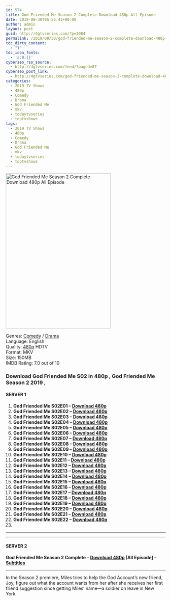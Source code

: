 ```yaml
---
id: 574
title: God Friended Me Season 2 Complete Download 480p All Episode
date: 2019-09-30T05:56:43+00:00
author: admin
layout: post
guid: http://4gtvseries.com/?p=1004
permalink: /2019/09/30/god-friended-me-season-2-complete-download-480p-all-episode-3/
tdc_dirty_content:
  - "1"
tdc_icon_fonts:
  - 'a:0:{}'
cyberseo_rss_source:
  - http://4gtvseries.com/feed/?paged=87
cyberseo_post_link:
  - http://4gtvseries.com/god-friended-me-season-2-complete-download-480p-all-episode/
categories:
  - 2019 TV Shows
  - 480p
  - Comedy
  - Drama
  - God Friended Me
  - mkv
  - todaytvseries
  - toptvshows
tags:
  - 2019 TV Shows
  - 480p
  - Comedy
  - Drama
  - God Friended Me
  - mkv
  - todaytvseries
  - toptvshows
---
```

<img loading="lazy" class="aligncenter" src="https://4.bp.blogspot.com/-nby6F91FkSU/XZGVQxhZjJI/AAAAAAAAAAc/1na3y1Ds5ko8iQfaU_DJSOscQREQ6Y4WgCK4BGAYYCw/s1600/God%2BFriended%2BMe%2BSeason%2B2.jpg" alt="God Friended Me Season 2 Complete Download 480p All Episode" width="330" height="488" />

Genres: <a href="http://4gtvseries.com/tag/comedy/" data-wpel-link="internal">Comedy</a> /&nbsp;<a href="http://4gtvseries.com/tag/drama/" data-wpel-link="internal">Drama</a>  
Language: English  
Quality:&nbsp;<a href="http://4gtvseries.com/tag/480p/" data-wpel-link="internal">480p</a>&nbsp;HDTV  
Format: MKV  
Size: 150MB  
IMDB Rating: 7.0 out of 10

### **Download God Friended Me S02 in 480p , God Friended Me Season 2 2019 ,&nbsp;**

#### <span><strong>SERVER 1</strong></span>

  1. **God Friended Me S02E01 – <a href="http://slink.dl480p.xyz/lTDOdRLA" data-wpel-link="external" target="_blank" rel="nofollow external noopener noreferrer" class="wpel-icon-left"><i class="wpel-icon fa fa-download" aria-hidden="true"></i>Download 480p</a>**
  2. **God Friended Me S02E02 – <a href="http://slink.dl480p.xyz/G7et" data-wpel-link="external" target="_blank" rel="nofollow external noopener noreferrer" class="wpel-icon-left"><i class="wpel-icon fa fa-download" aria-hidden="true"></i>Download 480p</a>**
  3. **God Friended Me S02E03 – <a href="http://slink.dl480p.xyz/T15cr" data-wpel-link="external" target="_blank" rel="nofollow external noopener noreferrer" class="wpel-icon-left"><i class="wpel-icon fa fa-download" aria-hidden="true"></i>Download 480p</a>**
  4. **God Friended Me S02E04 – <a href="http://slink.dl480p.xyz/FLAR" data-wpel-link="external" target="_blank" rel="nofollow external noopener noreferrer" class="wpel-icon-left"><i class="wpel-icon fa fa-download" aria-hidden="true"></i>Download 480p</a>**
  5. **God Friended Me S02E05 – <a href="http://slink.dl480p.xyz/LlKbrron" data-wpel-link="external" target="_blank" rel="nofollow external noopener noreferrer" class="wpel-icon-left"><i class="wpel-icon fa fa-download" aria-hidden="true"></i>Download 480p</a>**
  6. **God Friended Me S02E06 – <a href="http://slink.dl480p.xyz/J9vpd" data-wpel-link="external" target="_blank" rel="nofollow external noopener noreferrer" class="wpel-icon-left"><i class="wpel-icon fa fa-download" aria-hidden="true"></i>Download 480p</a>**
  7. **God Friended Me S02E07 – <a href="http://slink.dl480p.xyz/wORDYnWw" data-wpel-link="external" target="_blank" rel="nofollow external noopener noreferrer" class="wpel-icon-left"><i class="wpel-icon fa fa-download" aria-hidden="true"></i>Download 480p</a>**
  8. **God Friended Me S02E08 – <a href="http://slink.dl480p.xyz/snDmL" data-wpel-link="external" target="_blank" rel="nofollow external noopener noreferrer" class="wpel-icon-left"><i class="wpel-icon fa fa-download" aria-hidden="true"></i>Download 480p</a>**
  9. **God Friended Me S02E09 – <a href="http://slink.dl480p.xyz/7iWe" data-wpel-link="external" target="_blank" rel="nofollow external noopener noreferrer" class="wpel-icon-left"><i class="wpel-icon fa fa-download" aria-hidden="true"></i>Download 480p</a>**
 10. **God Friended Me S02E10 – <a href="http://slink.dl480p.xyz/aO8fXF" data-wpel-link="external" target="_blank" rel="nofollow external noopener noreferrer" class="wpel-icon-left"><i class="wpel-icon fa fa-download" aria-hidden="true"></i>Download 480p</a>**
 11. **God Friended Me S02E11 – <a href="http://slink.dl480p.xyz/fLtcj8" data-wpel-link="external" target="_blank" rel="nofollow external noopener noreferrer" class="wpel-icon-left"><i class="wpel-icon fa fa-download" aria-hidden="true"></i>Download 480p</a>**
 12. **God Friended Me S02E12 – <a href="http://slink.dl480p.xyz/vJdD" data-wpel-link="external" target="_blank" rel="nofollow external noopener noreferrer" class="wpel-icon-left"><i class="wpel-icon fa fa-download" aria-hidden="true"></i>Download 480p</a>**
 13. **God Friended Me S02E13 – <a href="http://slink.dl480p.xyz/D3JZd5" data-wpel-link="external" target="_blank" rel="nofollow external noopener noreferrer" class="wpel-icon-left"><i class="wpel-icon fa fa-download" aria-hidden="true"></i>Download 480p</a>**
 14. **God Friended Me S02E14 – <a href="http://slink.dl480p.xyz/mRpu" data-wpel-link="external" target="_blank" rel="nofollow external noopener noreferrer" class="wpel-icon-left"><i class="wpel-icon fa fa-download" aria-hidden="true"></i>Download 480p</a>**
 15. **God Friended Me S02E15 – <a href="http://slink.dl480p.xyz/9zMlHK2z" data-wpel-link="external" target="_blank" rel="nofollow external noopener noreferrer" class="wpel-icon-left"><i class="wpel-icon fa fa-download" aria-hidden="true"></i>Download 480p</a>**
 16. **God Friended Me S02E16 – <a href="http://slink.dl480p.xyz/7MtqUQ" data-wpel-link="external" target="_blank" rel="nofollow external noopener noreferrer" class="wpel-icon-left"><i class="wpel-icon fa fa-download" aria-hidden="true"></i>Download 480p</a>**
 17. **God Friended Me S02E17 – <a href="http://slink.dl480p.xyz/NQcrY" data-wpel-link="external" target="_blank" rel="nofollow external noopener noreferrer" class="wpel-icon-left"><i class="wpel-icon fa fa-download" aria-hidden="true"></i>Download 480p</a>**
 18. **God Friended Me S02E18 – <a href="http://slink.dl480p.xyz/ggcVObiL" data-wpel-link="external" target="_blank" rel="nofollow external noopener noreferrer" class="wpel-icon-left"><i class="wpel-icon fa fa-download" aria-hidden="true"></i>Download 480p</a>**
 19. **God Friended Me S02E19 – <a href="http://slink.dl480p.xyz/qQYfup" data-wpel-link="external" target="_blank" rel="nofollow external noopener noreferrer" class="wpel-icon-left"><i class="wpel-icon fa fa-download" aria-hidden="true"></i>Download 480p</a>**
 20. **God Friended Me S02E20 – <a href="http://slink.dl480p.xyz/kMWPI7Q3" data-wpel-link="external" target="_blank" rel="nofollow external noopener noreferrer" class="wpel-icon-left"><i class="wpel-icon fa fa-download" aria-hidden="true"></i>Download 480p</a>**
 21. **God Friended Me S02E21 – <a href="http://slink.dl480p.xyz/pyy7r" data-wpel-link="external" target="_blank" rel="nofollow external noopener noreferrer" class="wpel-icon-left"><i class="wpel-icon fa fa-download" aria-hidden="true"></i>Download 480p</a>**
 22. **God Friended Me S02E22 – <a href="http://slink.dl480p.xyz/FbdpNVA7" data-wpel-link="external" target="_blank" rel="nofollow external noopener noreferrer" class="wpel-icon-left"><i class="wpel-icon fa fa-download" aria-hidden="true"></i>Download 480p</a>**
 23. 

* * *

* * *

#### <span><strong>SERVER 2</strong></span>

**God Friended Me Season 2 Complete – <a href="http://dl480p.xyz/798/" data-wpel-link="external" target="_blank" rel="nofollow external noopener noreferrer" class="wpel-icon-left"><i class="wpel-icon fa fa-download" aria-hidden="true"></i>Download 480p</a> [All Episode] – <a href="https://subscene.com/subtitles/god-friended-me-second-season" data-wpel-link="external" target="_blank" rel="nofollow external noopener noreferrer" class="wpel-icon-left"><i class="wpel-icon fa fa-download" aria-hidden="true"></i>Subtitles</a>**

* * *

In the Season 2 premiere, Miles tries to help the God Account’s new friend, Joy, figure out what the account wants from her after she receives her first friend suggestion since getting Miles’ name—a soldier on leave in New York.

<div align="center">
</div>